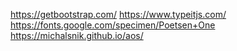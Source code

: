 https://getbootstrap.com/
https://www.typeitjs.com/
https://fonts.google.com/specimen/Poetsen+One
https://michalsnik.github.io/aos/
